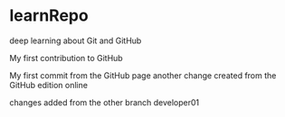 # learnRepo

deep learning about Git and GitHub

My first contribution to GitHub

My first commit from the GitHub page
another change created from the GitHub edition online

changes added from the other branch developer01